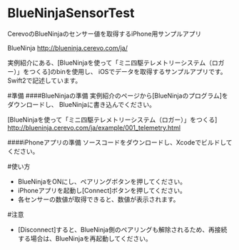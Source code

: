 # BlueNinjaSensorTest
CerevoのBlueNinjaのセンサー値を取得するiPhone用サンプルアプリ

BlueNinja
http://blueninja.cerevo.com/ja/

実例紹介にある、[BlueNinjaを使って「ミニ四駆テレメトリーシステム（ロガー）」をつくる]のbinを使用し、
iOSでデータを取得するサンプルアプリです。
Swift2で記述しています。

#準備
####BlueNinjaの準備
実例紹介のページから[BlueNinjaのプログラム]をダウンロードし、
BlueNinjaに書き込んでください。

[BlueNinjaを使って「ミニ四駆テレメトリーシステム（ロガー）」をつくる]
http://blueninja.cerevo.com/ja/example/001_telemetry.html

####iPhoneアプリの準備
ソースコードをダウンロードし、Xcodeでビルドしてください。

#使い方
* BlueNinjaをONにし、ペアリングボタンを押してください。
* iPhoneアプリを起動し[Connect]ボタンを押してください。
* 各センサーの数値が取得できると、数値が表示されます。

#注意
* [Disconnect]すると、BlueNinja側のペアリングも解除されるため、再接続する場合は、BlueNinjaを再起動してください。
